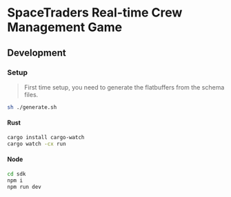 # SpaceTraders Real-time Crew Management Game

## Development

### Setup

> First time setup, you need to generate the flatbuffers from the schema files.
```sh
sh ./generate.sh
```

#### Rust
```sh
cargo install cargo-watch
cargo watch -cx run
```

#### Node
```sh
cd sdk
npm i
npm run dev
``````
